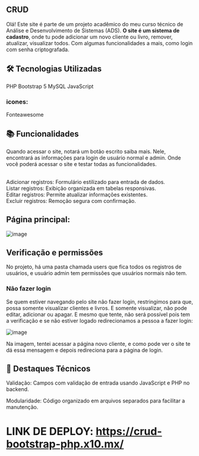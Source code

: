 ## CRUD

Olá! Este site é parte de um projeto acadêmico do meu curso técnico de Análise e Desenvolvimento de Sistemas (ADS). **O site é um sistema de cadastro**, onde tu pode adicionar um novo cliente ou livro, remover, atualizar, visualizar todos. Com algumas funcionalidades a mais, como login com senha criptografada.


## 🛠 Tecnologias Utilizadas
PHP
Bootstrap 5
MySQL
JavaScript

### icones:
Fonteawesome


## 📚 Funcionalidades

Quando acessar o site, notará um botão escrito saiba mais. Nele, encontrará as informações para login de usuário normal e admin. Onde você poderá acessar o site e testar todas as funcionalidades. 

<br>Adicionar registros: Formulário estilizado para entrada de dados.
<br>Listar registros: Exibição organizada em tabelas responsivas.
<br>Editar registros: Permite atualizar informações existentes.
<br>Excluir registros: Remoção segura com confirmação.


## Página principal: 

![image](https://github.com/user-attachments/assets/90ff34e5-1343-4345-82ae-7234fa2c1ae5)


## Verificação e permissões

No projeto, há uma pasta chamada users que fica todos os registros de usuários, e usuário admin tem permissões que usuários normais não tem.
### Não fazer login
Se quem estiver navegando pelo site não fazer login, restringimos para que, possa somente visualizar clientes e livros. E somente visualizar, não pode editar, adicionar ou apagar. E mesmo que tente, não será possível pois tem a verificação e se não estiver logado redirecionamos a pessoa a fazer login:

![image](https://github.com/user-attachments/assets/99581836-d347-472a-bb87-ab7cf0b8eca9)

Na imagem, tentei acessar a página novo cliente, e como pode ver o site te dá essa mensagem e depois redireciona para a página de login. 


## 🌟 Destaques Técnicos
Validação:
Campos com validação de entrada usando JavaScript e PHP no backend.

Modularidade:
Código organizado em arquivos separados para facilitar a manutenção.

# LINK DE DEPLOY: https://crud-bootstrap-php.x10.mx/






